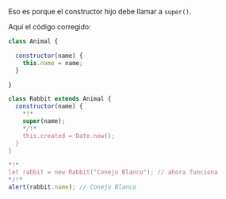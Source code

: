 Eso es porque el constructor hijo debe llamar a `super()`.

Aquí el código corregido:

```js run
class Animal {

  constructor(name) {
    this.name = name;
  }

}

class Rabbit extends Animal {
  constructor(name) {  
    *!*
    super(name);
    */!*
    this.created = Date.now();
  }
}

*!*
let rabbit = new Rabbit("Conejo Blanco"); // ahora funciona
*/!*
alert(rabbit.name); // Conejo Blanco
```

